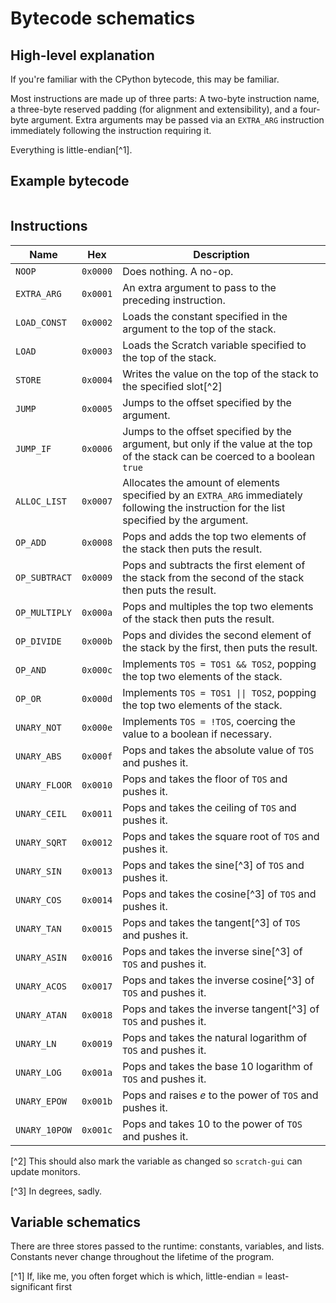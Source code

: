 # Bytecode schematics

## High-level explanation

If you're familiar with the CPython bytecode, this may be familiar.

Most instructions are made up of three parts: A two-byte instruction name, a
three-byte reserved padding (for alignment and extensibility), and a four-byte
argument. Extra arguments may be passed via an `EXTRA_ARG` instruction
immediately following the instruction requiring it.

Everything is little-endian[^1].

## Example bytecode

```

```

## Instructions

| Name          | Hex      | Description                                                                                                                                |
| ------------- | -------- | ------------------------------------------------------------------------------------------------------------------------------------------ |
| `NOOP`        | `0x0000` | Does nothing. A no-op.                                                                                                                     |
| `EXTRA_ARG`   | `0x0001` | An extra argument to pass to the preceding instruction.                                                                                    |
| `LOAD_CONST`  | `0x0002` | Loads the constant specified in the argument to the top of the stack.                                                                      |
| `LOAD`        | `0x0003` | Loads the Scratch variable specified to the top of the stack.                                                                              |
| `STORE`       | `0x0004` | Writes the value on the top of the stack to the specified slot[^2]                                                                         |
| `JUMP`        | `0x0005` | Jumps to the offset specified by the argument.                                                                                             |
| `JUMP_IF`     | `0x0006` | Jumps to the offset specified by the argument, but only if the value at the top of the stack can be coerced to a boolean `true`            |
| `ALLOC_LIST`  | `0x0007` | Allocates the amount of elements specified by an `EXTRA_ARG` immediately following the instruction for the list specified by the argument. |
| `OP_ADD`      | `0x0008` | Pops and adds the top two elements of the stack then puts the result.                                                                      |
| `OP_SUBTRACT` | `0x0009` | Pops and subtracts the first element of the stack from the second of the stack then puts the result.                                       |
| `OP_MULTIPLY` | `0x000a` | Pops and multiples the top two elements of the stack then puts the result.                                                                 |
| `OP_DIVIDE`   | `0x000b` | Pops and divides the second element of the stack by the first, then puts the result.                                                       |
| `OP_AND`      | `0x000c` | Implements `TOS = TOS1 && TOS2`, popping the top two elements of the stack.                                                                |
| `OP_OR`       | `0x000d` | Implements `TOS = TOS1 \|\| TOS2`, popping the top two elements of the stack.                                                              |
| `UNARY_NOT`   | `0x000e` | Implements `TOS = !TOS`, coercing the value to a boolean if necessary.                                                                     |
| `UNARY_ABS`   | `0x000f` | Pops and takes the absolute value of `TOS` and pushes it.                                                                                  |
| `UNARY_FLOOR` | `0x0010` | Pops and takes the floor of `TOS` and pushes it.                                                                                           |
| `UNARY_CEIL`  | `0x0011` | Pops and takes the ceiling of `TOS` and pushes it.                                                                                         |
| `UNARY_SQRT`  | `0x0012` | Pops and takes the square root of `TOS` and pushes it.                                                                                     |
| `UNARY_SIN`   | `0x0013` | Pops and takes the sine[^3] of `TOS` and pushes it.                                                                                        |
| `UNARY_COS`   | `0x0014` | Pops and takes the cosine[^3] of `TOS` and pushes it.                                                                                      |
| `UNARY_TAN`   | `0x0015` | Pops and takes the tangent[^3] of `TOS` and pushes it.                                                                                     |
| `UNARY_ASIN`  | `0x0016` | Pops and takes the inverse sine[^3] of `TOS` and pushes it.                                                                                |
| `UNARY_ACOS`  | `0x0017` | Pops and takes the inverse cosine[^3] of `TOS` and pushes it.                                                                              |
| `UNARY_ATAN`  | `0x0018` | Pops and takes the inverse tangent[^3] of `TOS` and pushes it.                                                                             |
| `UNARY_LN`    | `0x0019` | Pops and takes the natural logarithm of `TOS` and pushes it.                                                                               |
| `UNARY_LOG`   | `0x001a` | Pops and takes the base 10 logarithm of `TOS` and pushes it.                                                                               |
| `UNARY_EPOW`  | `0x001b` | Pops and raises _e_ to the power of `TOS` and pushes it.                                                                                   |
| `UNARY_10POW` | `0x001c` | Pops and takes 10 to the power of `TOS` and pushes it.                                                                                     |

[^2] This should also mark the variable as changed so `scratch-gui` can update
monitors.

[^3] In degrees, sadly.

## Variable schematics

There are three stores passed to the runtime: constants, variables, and lists.
Constants never change throughout the lifetime of the program.

[^1] If, like me, you often forget which is which, little-endian =
least-significant first
